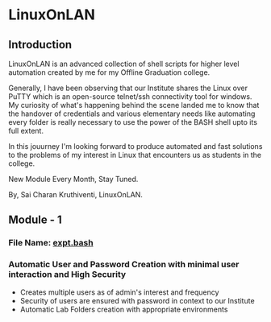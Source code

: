 # LinuxOnLAN
## Introduction
LinuxOnLAN is an advanced collection of shell scripts for higher level automation created by me for my Offline Graduation college.


Generally, I have been observing that our Institute shares the Linux over PuTTY which is an open-source telnet/ssh connectivity tool for windows. My curiosity of what's happening behind the scene landed me to know that the handover of credentials and various elementary needs like automating every folder is really necessary to use the power of the BASH shell upto its full extent.

In this jouurney I'm looking forward to produce automated and fast solutions to the problems of my interest in Linux that encounters us as students in the college.

New Module Every Month,
Stay Tuned.

By,
Sai Charan Kruthiventi,
LinuxOnLAN.


## Module - 1
### <b>File Name: [expt.bash](/expt.bash)</b>
### Automatic User and Password Creation with minimal user interaction and High Security
- Creates multiple users as of admin's interest and frequency
- Security of users are ensured with password in context to our Institute
- Automatic Lab Folders creation with appropriate environments
